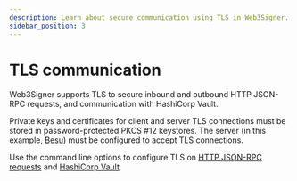 ```yaml
---
description: Learn about secure communication using TLS in Web3Signer.
sidebar_position: 3
---
```


# TLS communication

Web3Signer supports TLS to secure inbound and outbound HTTP JSON-RPC requests, and communication
with HashiCorp Vault.

Private keys and certificates for client and server TLS connections must be stored in
password-protected PKCS #12 keystores.
The server (in this example, [Besu](https://besu.hyperledger.org/)) must be configured
to accept TLS connections.

Use the command line options to configure TLS on [HTTP JSON-RPC requests](../how-to/configure-tls.md)
and [HashiCorp Vault](../how-to/store-keys/vaults/hashicorp.md).
